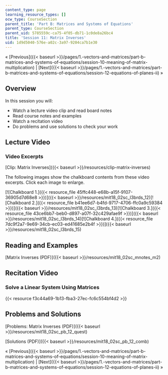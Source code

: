 ```yaml
---
content_type: page
learning_resource_types: []
ocw_type: CourseSection
parent_title: 'Part B: Matrices and Systems of Equations'
parent_type: CourseSection
parent_uid: 5785559c-ca75-4f05-db71-1c0de8a26bc4
title: 'Session 11: Matrix Inverses'
uid: 1d9d5040-576e-a02c-3a97-9204ca7b1e30
---
```


« [Previous]({{< baseurl >}}/pages/1.-vectors-and-matrices/part-b-matrices-and-systems-of-equations/session-10-meaning-of-matrix-multiplication) | [Next]({{< baseurl >}}/pages/1.-vectors-and-matrices/part-b-matrices-and-systems-of-equations/session-12-equations-of-planes-ii) »

Overview
--------

In this session you will:

*   Watch a lecture video clip and read board notes
*   Read course notes and examples
*   Watch a recitation video
*   Do problems and use solutions to check your work

Lecture Video
-------------

### Video Excerpts

[Clip: Matrix Inverses]({{< baseurl >}}/resources/clip-matrix-inverses)

The following images show the chalkboard contents from these video excerpts. Click each image to enlarge.

[![Chalkboard 1.]({{< resource_file 45ffc448-e68b-a15f-9107-36905d7d68e8 >}})]({{< baseurl >}}/resources/mit18_02sc_l3brds_12)[![Chalkboard 2.]({{< resource_file b41ee6d7-b4fd-9717-4706-ffc0a9c59384 >}})]({{< baseurl >}}/resources/mit18_02sc_l3brds_13)[![Chalkboard 3.]({{< resource_file 43ce6bb7-beb0-d897-a07f-32c429afae9f >}})]({{< baseurl >}}/resources/mit18_02sc_l3brds_14)[![Chalkboard 4.]({{< resource_file 7dc9f2a7-9e69-34cb-ec03-ed41685e2b4f >}})]({{< baseurl >}}/resources/mit18_02sc_l3brds_15)

Reading and Examples
--------------------

[Matrix Inverses (PDF)]({{< baseurl >}}/resources/mit18_02sc_mnotes_m2)

Recitation Video
----------------

### Solve a Linear System Using Matrices

{{< resource f3c44a69-1b13-fba3-27ec-fc6c554bf4d2 >}}

Problems and Solutions
----------------------

[Problems: Matrix Inverses (PDF)]({{< baseurl >}}/resources/mit18_02sc_pb_12_quest)

[Solutions (PDF)]({{< baseurl >}}/resources/mit18_02sc_pb_12_comb)

« [Previous]({{< baseurl >}}/pages/1.-vectors-and-matrices/part-b-matrices-and-systems-of-equations/session-10-meaning-of-matrix-multiplication) | [Next]({{< baseurl >}}/pages/1.-vectors-and-matrices/part-b-matrices-and-systems-of-equations/session-12-equations-of-planes-ii) »